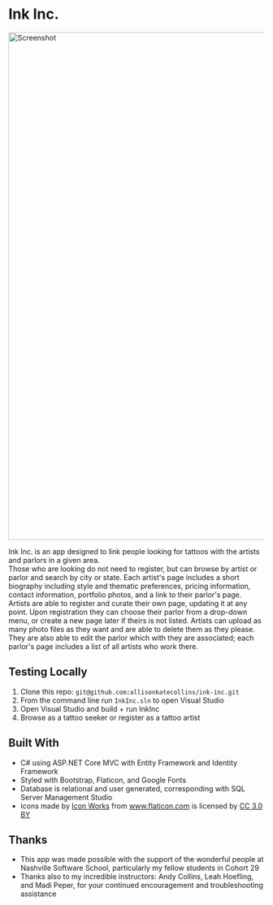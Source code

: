 # Ink Inc.

<img src="~screenshot.png" alt="Screenshot" title="Where Art Thou?" width="1000px">

Ink Inc. is an app designed to link people looking for tattoos with the artists and parlors in a given area. <br/>
Those who are looking do not need to register, but can browse by artist or parlor and search by city or state. Each artist's page includes a short biography including style and thematic preferences, pricing information, contact information, portfolio photos, and a link to their parlor's page. <br/>
Artists are able to register and curate their own page, updating it at any point. Upon registration they can choose their parlor from a drop-down menu, or create a new page later if theirs is not listed. Artists can upload as many photo files as they want and are able to delete them as they please. They are also able to edit the parlor which with they are associated; each parlor's page includes a list of all artists who work there. 


## Testing Locally
1. Clone this repo: `git@github.com:allisonkatecollins/ink-inc.git`
2. From the command line run `InkInc.sln` to open Visual Studio
3. Open Visual Studio and build + run InkInc 
3. Browse as a tattoo seeker or register as a tattoo artist
 
## Built With
- C# using ASP.NET Core MVC with Entity Framework and Identity Framework
- Styled with Bootstrap, Flaticon, and Google Fonts
- Database is relational and user generated, corresponding with SQL Server Management Studio
- <div>Icons made by <a href="https://www.flaticon.com/authors/icon-works" title="Icon Works">Icon Works</a> from <a href="https://www.flaticon.com/" 			    title="Flaticon">www.flaticon.com</a> is licensed by <a href="http://creativecommons.org/licenses/by/3.0/" 			    title="Creative Commons BY 3.0" target="_blank">CC 3.0 BY</a></div>

## Thanks
- This app was made possible with the support of the wonderful people at Nashville Software School, particularly my fellow students in Cohort 29
- Thanks also to my incredible instructors: Andy Collins, Leah Hoefling, and Madi Peper, for your continued encouragement and troubleshooting assistance



